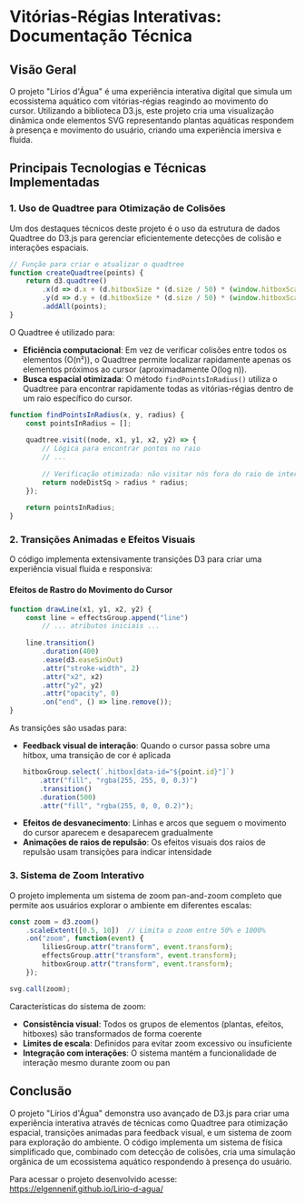 # Vitórias-Régias Interativas: Documentação Técnica

## Visão Geral

O projeto "Lírios d'Água" é uma experiência interativa digital que simula um ecossistema aquático com vitórias-régias reagindo ao movimento do cursor. Utilizando a biblioteca D3.js, este projeto cria uma visualização dinâmica onde elementos SVG representando plantas aquáticas respondem à presença e movimento do usuário, criando uma experiência imersiva e fluida.

## Principais Tecnologias e Técnicas Implementadas

### 1. Uso de Quadtree para Otimização de Colisões

Um dos destaques técnicos deste projeto é o uso da estrutura de dados Quadtree do D3.js para gerenciar eficientemente detecções de colisão e interações espaciais.

```javascript
// Função para criar e atualizar o quadtree
function createQuadtree(points) {
    return d3.quadtree()
        .x(d => d.x + (d.hitboxSize * (d.size / 50) * (window.hitboxScaleFactor || 1.0))/2)
        .y(d => d.y + (d.hitboxSize * (d.size / 50) * (window.hitboxScaleFactor || 1.0))/2)
        .addAll(points);
}
```

O Quadtree é utilizado para:

- **Eficiência computacional**: Em vez de verificar colisões entre todos os elementos (O(n²)), o Quadtree permite localizar rapidamente apenas os elementos próximos ao cursor (aproximadamente O(log n)).
- **Busca espacial otimizada**: O método `findPointsInRadius()` utiliza o Quadtree para encontrar rapidamente todas as vitórias-régias dentro de um raio específico do cursor.

```javascript
function findPointsInRadius(x, y, radius) {
    const pointsInRadius = [];
    
    quadtree.visit((node, x1, y1, x2, y2) => {
        // Lógica para encontrar pontos no raio
        // ...
        
        // Verificação otimizada: não visitar nós fora do raio de interesse
        return nodeDistSq > radius * radius;
    });
    
    return pointsInRadius;
}
```

### 2. Transições Animadas e Efeitos Visuais

O código implementa extensivamente transições D3 para criar uma experiência visual fluida e responsiva:

#### Efeitos de Rastro do Movimento do Cursor

```javascript
function drawLine(x1, y1, x2, y2) {
    const line = effectsGroup.append("line")
        // ... atributos iniciais ...
        
    line.transition()
        .duration(400)
        .ease(d3.easeSinOut)
        .attr("stroke-width", 2)
        .attr("x2", x2)
        .attr("y2", y2)
        .attr("opacity", 0)
        .on("end", () => line.remove());
}
```

As transições são usadas para:
- **Feedback visual de interação**: Quando o cursor passa sobre uma hitbox, uma transição de cor é aplicada
  ```javascript
  hitboxGroup.select(`.hitbox[data-id="${point.id}"]`)
      .attr("fill", "rgba(255, 255, 0, 0.3)")
      .transition()
      .duration(500)
      .attr("fill", "rgba(255, 0, 0, 0.2)");
  ```
- **Efeitos de desvanecimento**: Linhas e arcos que seguem o movimento do cursor aparecem e desaparecem gradualmente
- **Animações de raios de repulsão**: Os efeitos visuais dos raios de repulsão usam transições para indicar intensidade

### 3. Sistema de Zoom Interativo

O projeto implementa um sistema de zoom pan-and-zoom completo que permite aos usuários explorar o ambiente em diferentes escalas:

```javascript
const zoom = d3.zoom()
    .scaleExtent([0.5, 10])  // Limita o zoom entre 50% e 1000%
    .on("zoom", function(event) {
        liliesGroup.attr("transform", event.transform);
        effectsGroup.attr("transform", event.transform);
        hitboxGroup.attr("transform", event.transform);
    });

svg.call(zoom);
```

Características do sistema de zoom:
- **Consistência visual**: Todos os grupos de elementos (plantas, efeitos, hitboxes) são transformados de forma coerente
- **Limites de escala**: Definidos para evitar zoom excessivo ou insuficiente
- **Integração com interações**: O sistema mantém a funcionalidade de interação mesmo durante zoom ou pan

## Conclusão
O projeto "Lírios d'Água" demonstra uso avançado de D3.js para criar uma experiência interativa através de técnicas como Quadtree para otimização espacial, transições animadas para feedback visual, e um sistema de zoom para exploração do ambiente. O código implementa um sistema de física simplificado que, combinado com detecção de colisões, cria uma simulação orgânica de um ecossistema aquático respondendo à presença do usuário.

Para acessar o projeto desenvolvido acesse: https://elgennenif.github.io/Lirio-d-agua/